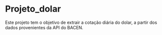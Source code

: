 # Projeto_dolar
Este projeto tem o objetivo de extrair a cotação diária do dolar, a partir dos dados provenientes da API do BACEN.
